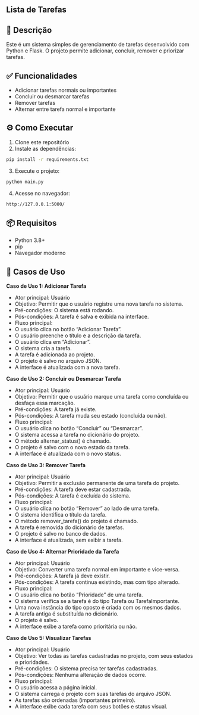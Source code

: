 ## Lista de Tarefas

## 📌 Descrição

Este é um sistema simples de gerenciamento de tarefas desenvolvido com Python e Flask. O projeto permite adicionar, concluir, remover e priorizar tarefas.

## ✅ Funcionalidades

- Adicionar tarefas normais ou importantes
- Concluir ou desmarcar tarefas
- Remover tarefas
- Alternar entre tarefa normal e importante

## ⚙️ Como Executar

1. Clone este repositório
2. Instale as dependências:

```bash
pip install -r requirements.txt
```

3. Execute o projeto:

```bash
python main.py
```

4. Acesse no navegador:

```
http://127.0.0.1:5000/
```

## 📦 Requisitos

- Python 3.8+
- pip
- Navegador moderno

## 🧾 Casos de Uso

**Caso de Uso 1: Adicionar Tarefa**

- Ator principal: Usuário
- Objetivo: Permitir que o usuário registre uma nova tarefa no sistema.
- Pré-condições: O sistema está rodando.
- Pós-condições: A tarefa é salva e exibida na interface.
- Fluxo principal:
- O usuário clica no botão “Adicionar Tarefa”.
- O usuário preenche o título e a descrição da tarefa.
- O usuário clica em “Adicionar”.
- O sistema cria a tarefa.
- A tarefa é adicionada ao projeto.
- O projeto é salvo no arquivo JSON.
- A interface é atualizada com a nova tarefa.

**Caso de Uso 2: Concluir ou Desmarcar Tarefa**

- Ator principal: Usuário
- Objetivo: Permitir que o usuário marque uma tarefa como concluída ou desfaça essa marcação.
- Pré-condições: A tarefa já existe.
- Pós-condições: A tarefa muda seu estado (concluída ou não).
- Fluxo principal:
- O usuário clica no botão “Concluir” ou “Desmarcar”.
- O sistema acessa a tarefa no dicionário do projeto.
- O método alternar_status() é chamado.
- O projeto é salvo com o novo estado da tarefa.
- A interface é atualizada com o novo status.

**Caso de Uso 3: Remover Tarefa**

- Ator principal: Usuário
- Objetivo: Permitir a exclusão permanente de uma tarefa do projeto.
- Pré-condições: A tarefa deve estar cadastrada.
- Pós-condições: A tarefa é excluída do sistema.
- Fluxo principal:
- O usuário clica no botão “Remover” ao lado de uma tarefa.
- O sistema identifica o título da tarefa.
- O método remover_tarefa() do projeto é chamado.
- A tarefa é removida do dicionário de tarefas.
- O projeto é salvo no banco de dados.
- A interface é atualizada, sem exibir a tarefa.

**Caso de Uso 4: Alternar Prioridade da Tarefa**

- Ator principal: Usuário
- Objetivo: Converter uma tarefa normal em importante e vice-versa.
- Pré-condições: A tarefa já deve existir.
- Pós-condições: A tarefa continua existindo, mas com tipo alterado.
- Fluxo principal:
- O usuário clica no botão “Prioridade” de uma tarefa.
- O sistema verifica se a tarefa é do tipo Tarefa ou TarefaImportante.
- Uma nova instância do tipo oposto é criada com os mesmos dados.
- A tarefa antiga é substituída no dicionário.
- O projeto é salvo.
- A interface exibe a tarefa como prioritária ou não.

**Caso de Uso 5: Visualizar Tarefas**

- Ator principal: Usuário
- Objetivo: Ver todas as tarefas cadastradas no projeto, com seus estados e prioridades.
- Pré-condições: O sistema precisa ter tarefas cadastradas.
- Pós-condições: Nenhuma alteração de dados ocorre.
- Fluxo principal:
- O usuário acessa a página inicial.
- O sistema carrega o projeto com suas tarefas do arquivo JSON.
- As tarefas são ordenadas (importantes primeiro).
- A interface exibe cada tarefa com seus botões e status visual.
